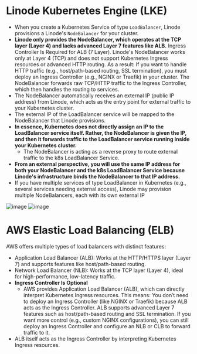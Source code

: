 #  Linode Kubernetes Engine (LKE)

- When you create a Kubernetes Service of type `LoadBalancer`, Linode provisions a Linode's `NodeBalancer` for your cluster.
- **Linode only provides the NodeBalancer, which operates at the TCP layer (Layer 4) and lacks advanced Layer 7 features like ALB.** Ingress Controller Is Required for ALB (7 Layer). Linode's NodeBalancer works only at Layer 4 (TCP) and does not support Kubernetes Ingress resources or advanced HTTP routing. As a result: If you want to handle HTTP traffic (e.g., host/path-based routing, SSL termination), you must deploy an Ingress Controller (e.g., NGINX or Traefik) in your cluster. The NodeBalancer forwards raw TCP/HTTP traffic to the Ingress Controller, which then handles the routing to services.
- The NodeBalancer automatically receives an external IP (public IP address) from Linode, which acts as the entry point for external traffic to your Kubernetes cluster.
- The external IP of the LoadBalancer service will be mapped to the NodeBalancer that Linode provisions.
- **In essence, Kubernetes does not directly assign an IP to the LoadBalancer service itself. Rather, the NodeBalancer is given the IP, and then it forwards traffic to the LoadBalancer service running inside your Kubernetes cluster.**
  - The NodeBalancer is acting as a reverse proxy to route external traffic to the k8s LoadBalancer Service.
- **From an external perspective, you will use the same IP address for both your NodeBalancer and  the k8s LoadBalancer Service because Linode's infrastructure binds the NodeBalancer to that IP address.**
- If you have multiple services of type LoadBalancer in Kubernetes (e.g., several services needing external access), Linode may provision multiple NodeBalancers, each with its own external IP

![image](https://github.com/user-attachments/assets/4be2908a-1bb8-4332-b2e1-81bfc13abc99)
![image](https://github.com/user-attachments/assets/15ee293d-79c9-4dbd-b1de-6f3e8d493c0c)

# AWS Elastic Load Balancing (ELB)

AWS offers multiple types of load balancers with distinct features:

- Application Load Balancer (ALB): Works at the HTTP/HTTPS layer (Layer 7) and supports features like host/path-based routing.
- Network Load Balancer (NLB): Works at the TCP layer (Layer 4), ideal for high-performance, low-latency traffic.
- **Ingress Controller Is Optional**
   - AWS provides Application Load Balancer (ALB), which can directly interpret Kubernetes Ingress resources. This means:
    You don’t need to deploy an Ingress Controller (like NGINX or Traefik) because ALB acts as the Ingress Controller.
  ALB supports advanced Layer 7 features such as host/path-based routing and SSL termination.
If you want more control (e.g., custom NGINX configurations), you can still deploy an Ingress Controller and configure an NLB or CLB to forward traffic to it.
- ALB itself acts as the Ingress Controller by interpreting Kubernetes Ingress resources.
